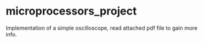 # microprocessors_project
Implementation of a simple oscilloscope, read attached pdf file to gain more info.
